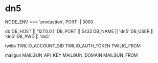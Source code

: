 # dn5



  NODE_ENV === 'production',
  PORT || 3000


  db
    DB_HOST || '127.0.0.1'
    DB_PORT || 5432
    DB_NAME || 'dn5'
    DB_USER || 'dn5'
    DB_PWD || 'dn5'
  

  twilio
    TWILIO_ACCOUNT_SID
    TWILIO_AUTH_TOKEN
    TWILIO_FROM


  mailgun
  MAILGUN_API_KEY
  MAILGUN_DOMAIN
  MAILGUN_FROM